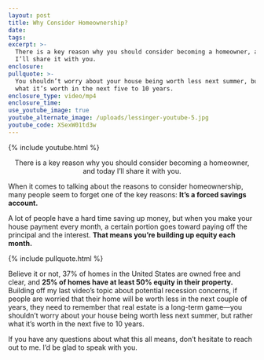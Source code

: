 ```yaml
---
layout: post
title: Why Consider Homeownership?
date:
tags:
excerpt: >-
  There is a key reason why you should consider becoming a homeowner, and today
  I’ll share it with you.
enclosure:
pullquote: >-
  You shouldn’t worry about your house being worth less next summer, but rather
  what it’s worth in the next five to 10 years.
enclosure_type: video/mp4
enclosure_time:
use_youtube_image: true
youtube_alternate_image: /uploads/lessinger-youtube-5.jpg
youtube_code: XSexW01td3w
---
```


{% include youtube.html %}<center>There is a key reason why you should consider becoming a homeowner, and today I’ll share it with you.</center>

When it comes to talking about the reasons to consider homeownership, many people seem to forget one of the key reasons: **It’s a forced savings account.**

A lot of people have a hard time saving up money, but when you make your house payment every month, a certain portion goes toward paying off the principal and the interest. **That means you’re building up equity each month.**

{% include pullquote.html %}

Believe it or not, 37% of homes in the United States are owned free and clear, and **25% of homes have at least 50% equity in their property.** Building off my last video’s topic about potential recession concerns, if people are worried that their home will be worth less in the next couple of years, they need to remember that real estate is a long-term game—you shouldn’t worry about your house being worth less next summer, but rather what it’s worth in the next five to 10 years.

If you have any questions about what this all means, don’t hesitate to reach out to me. I’d be glad to speak with you.<br>&nbsp;